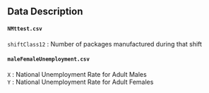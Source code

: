 ## Data Description

#### `NMttest.csv`

`shiftClass12` : Number of packages manufactured during that shift


#### `maleFemaleUnemployment.csv`

`X` : National Unemployment Rate for Adult Males <br>
`Y` : National Unemployment Rate for Adult Females<br>
